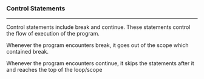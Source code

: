 ### **Control Statements**
---

Control statements include break and continue. These statements control the flow of execution of the program.

Whenever the program encounters break, it goes out of the scope which contained break.

Whenever the program encounters continue, it skips the statements after it and reaches the top of the loop/scope